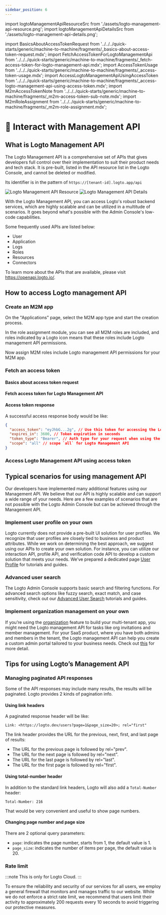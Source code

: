 ```yaml
---
sidebar_position: 6
---
```


import logtoManagementApiResourceSrc from './assets/logto-management-api-resource.png';
import logtoManagementApiDetailsSrc from './assets/logto-management-api-details.png';

import BasicsAboutAccessTokenRequest from '../../../quick-starts/generic/machine-to-machine/fragments/\_basics-about-access-token-request.mdx';
import FetchAccessTokenForLogtoManagementApi from '../../../quick-starts/generic/machine-to-machine/fragments/\_fetch-access-token-for-logto-management-api.mdx';
import AccessTokenUsage from '../../../quick-starts/generic/machine-to-machine/fragments/\_access-token-usage.mdx';
import AccessLogtoManagementApiUsingAccessToken from '../../../quick-starts/generic/machine-to-machine/fragments/\_access-logto-management-api-using-access-token.mdx';
import M2mAccessTokenNote from '../../../quick-starts/generic/machine-to-machine/fragments/\_m2m-access-token-sub-note.mdx';
import M2mRoleAssignment from '../../../quick-starts/generic/machine-to-machine/fragments/\_m2m-role-assignment.mdx';

# 🚝 Interact with Management API

## What is Logto Management API

The Logto Management API is a comprehensive set of APIs that gives developers full control over their implementation to suit their product needs and tech stack. It is pre-built, listed in the API resource list in the Logto Console, and cannot be deleted or modified.

Its identifier is in the pattern of `https://[tenant-id].logto.app/api`

<img alt="Logto Management API Resource" src={logtoManagementApiResourceSrc} />

<img alt="Logto Management API Details" src={logtoManagementApiDetailsSrc} />

With the Logto Management API, you can access Logto's robust backend services, which are highly scalable and can be utilized in a multitude of scenarios. It goes beyond what's possible with the Admin Console's low-code capabilities.

Some frequently used APIs are listed below:

- User
- Application
- Logs
- Roles
- Resources
- Connectors

To learn more about the APIs that are available, please visit https://openapi.logto.io/.

## How to access Logto management API

### Create an M2M app

On the "Applications" page, select the M2M app type and start the creation process.

<M2mRoleAssignment />

In the role assignment module, you can see all M2M roles are included, and roles indicated by a Logto icon means that these roles include Logto management API permissions.

Now assign M2M roles include Logto management API permissions for your M2M app.

### Fetch an access token

#### Basics about access token request

<BasicsAboutAccessTokenRequest />

#### Fetch access token for Logto Management API

<FetchAccessTokenForLogtoManagementApi />

#### Access token response

A successful access response body would be like:

```json
{
  "access_token": "eyJhbG...2g", // Use this token for accessing the Logto Management API
  "expires_in": 3600, // Token expiration in seconds
  "token_type": "Bearer", // Auth type for your request when using the access token
  "scope": "all" // scope `all` for Logto Management API
}
```

<M2mAccessTokenNote />

### Access Logto Management API using access token

<AccessTokenUsage />

<AccessLogtoManagementApiUsingAccessToken />

## Typical scenarios for using management API

Our developers have implemented many additional features using our Management API. We believe that our API is highly scalable and can support a wide range of your needs. Here are a few examples of scenarios that are not possible with the Logto Admin Console but can be achieved through the Management API.

### Implement user profile on your own

Logto currently does not provide a pre-built UI solution for user profiles. We recognize that user profiles are closely tied to business and product attributes. While we work on determining the best approach, we suggest using our APIs to create your own solution. For instance, you can utilize our interaction API, profile API, and verification code API to develop a custom solution that meets your needs. We’ve prepared a dedicated page [User Profile](/docs/recipes/user-profile/README.md) for tutorials and guides.

### Advanced user search

The Logto Admin Console supports basic search and filtering functions. For advanced search options like fuzzy search, exact match, and case sensitivity, check out our [Advanced User Search](/docs/recipes/manage-users/advanced-user-search/) tutorials and guides.

### Implement organization management on your own

If you’re using the [organization](/docs/recipes/organizations/) feature to build your multi-tenant app, you might need the Logto management API for tasks like org invitations and member management. For your SaaS product, where you have both admins and members in the tenant, the Logto management API can help you create a custom admin portal tailored to your business needs. Check out [this](/docs/recipes/organizations/configuration/#configure-via-management-api) for more detail.

## Tips for using Logto’s Management API

### Managing paginated API responses

Some of the API responses may include many results, the results will be paginated. Logto provides 2 kinds of pagination info.

#### Using link headers

A paginated response header will be like:

```
Link: <https://logto.dev/users?page=1&page_size=20>; rel="first"
```

The link header provides the URL for the previous, next, first, and last page of results:

- The URL for the previous page is followed by rel="prev".
- The URL for the next page is followed by rel="next".
- The URL for the last page is followed by rel="last".
- The URL for the first page is followed by rel="first".

#### Using total-number header

In addition to the standard link headers, Logto will also add a `Total-Number` header:

```
Total-Number: 216
```

That would be very convenient and useful to show page numbers.

#### Changing page number and page size

There are 2 optional query parameters:

- `page`: indicates the page number, starts from 1, the default value is 1.
- `page_size`: indicates the number of items per page, the default value is 20.

### Rate limit

:::note
This is only for Logto Cloud.
:::

To ensure the reliability and security of our services for all users, we employ a general firewall that monitors and manages traffic to our website. While we do not enforce a strict rate limit, we recommend that users limit their activity to approximately 200 requests every 10 seconds to avoid triggering our protective measures.
